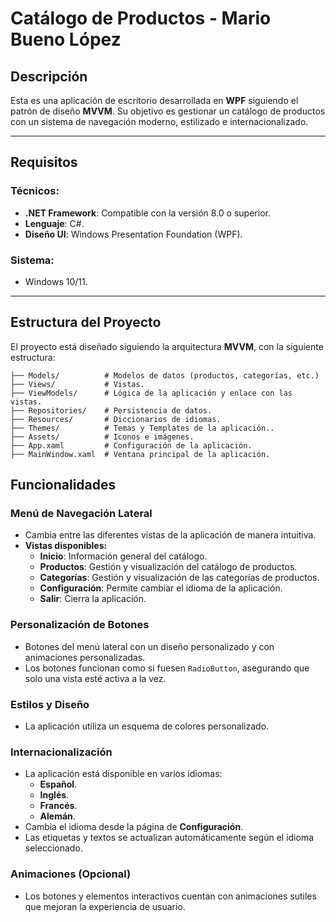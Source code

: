 # Catálogo de Productos - Mario Bueno López

## Descripción
Esta es una aplicación de escritorio desarrollada en **WPF** siguiendo el patrón de diseño **MVVM**. Su objetivo es gestionar un catálogo de productos con un sistema de navegación moderno, estilizado e internacionalizado.

---

## Requisitos
### Técnicos:
- **.NET Framework**: Compatible con la versión 8.0 o superior.
- **Lenguaje**: C#.
- **Diseño UI**: Windows Presentation Foundation (WPF).

### Sistema:
- Windows 10/11.

---

## Estructura del Proyecto
El proyecto está diseñado siguiendo la arquitectura **MVVM**, con la siguiente estructura:

```plaintext
├── Models/          # Modelos de datos (productos, categorías, etc.)
├── Views/           # Vistas.
├── ViewModels/      # Lógica de la aplicación y enlace con las vistas.
├── Repositories/    # Persistencia de datos.
├── Resources/       # Diccionarios de idiomas.
├── Themes/          # Temas y Templates de la aplicación..
├── Assets/          # Iconos e imágenes.
├── App.xaml         # Configuración de la aplicación.
├── MainWindow.xaml  # Ventana principal de la aplicación.
```

## Funcionalidades

### Menú de Navegación Lateral
- Cambia entre las diferentes vistas de la aplicación de manera intuitiva.
- **Vistas disponibles:**
  - **Inicio**: Información general del catálogo.
  - **Productos**: Gestión y visualización del catálogo de productos.
  - **Categorías**: Gestión y visualización de las categorías de productos.
  - **Configuración**: Permite cambiar el idioma de la aplicación.
  - **Salir**: Cierra la aplicación.

### Personalización de Botones
- Botones del menú lateral con un diseño personalizado y con animaciones personalizadas.
- Los botones funcionan como si fuesen `RadioButton`, asegurando que solo una vista esté activa a la vez.

### Estilos y Diseño
- La aplicación utiliza un esquema de colores personalizado.

### Internacionalización
- La aplicación está disponible en varios idiomas:
  - **Español**.
  - **Inglés**.
  - **Francés**.
  - **Alemán**.
- Cambia el idioma desde la página de **Configuración**.
- Las etiquetas y textos se actualizan automáticamente según el idioma seleccionado.

### Animaciones (Opcional)
- Los botones y elementos interactivos cuentan con animaciones sutiles que mejoran la experiencia de usuario.